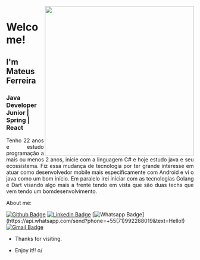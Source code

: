 <!--
**MattFerreira213/MattFerreira213** is a ✨ _special_ ✨ repository because its `README.md` (this file) appears on your GitHub profile.
-->

<img align="right" width="400" height="400" src="http://cdn.lowgif.com/full/648274361b1fb295-.gif">

# Welcome!

## I'm Mateus Ferreira

### Java Developer Junior | Spring | React 

<p align="justify">Tenho 22 anos e estudo programação a mais ou menos 2 anos, inicie com a linguagem C# e hoje estudo java e seu ecossistema. Fiz essa mudança de tecnologia por ter grande interesse em atuar como desenvolvedor mobile mais especificamente com Android e vi o java como um bom início. Em paralelo irei iniciar com as tecnologias Golang e Dart visando algo mais a frente tendo em vista que são duas techs que vem tendo um bomdesenvolvimento.<p>

About me:

[![Github Badge](https://img.shields.io/badge/-Github-000?style=flat-square&logo=Github&logoColor=white&link=https://github.com/MattFerreira213)](https://github.com/MattFerreira213)
[![Linkedin Badge](https://img.shields.io/badge/-LinkedIn-blue?style=flat-square&logo=Linkedin&logoColor=white&link=https://www.linkedin.com/in/mateus-ferreira-8505bb163/)](https://www.linkedin.com/in/mateus-ferreira-8505bb163/)
[![Whatsapp Badge](https://img.shields.io/badge/-Whatsapp-4CA143?style=flat-square&labelColor=4CA143&logo=whatsapp&logoColor=white&link=https://api.whatsapp.com/send?phone=+55(71)992288019&text=Hello!)](https://api.whatsapp.com/send?phone=+55(71)992288019&text=Hello!)
[![Gmail Badge](https://img.shields.io/badge/-Gmail-c14438?style=flat-square&logo=Gmail&logoColor=white&link=mateusanjos225@gmail.com)](mailto:mateusanjos225@gmail.com)

- Thanks for visiting. 
 
- Enjoy it!! o/

